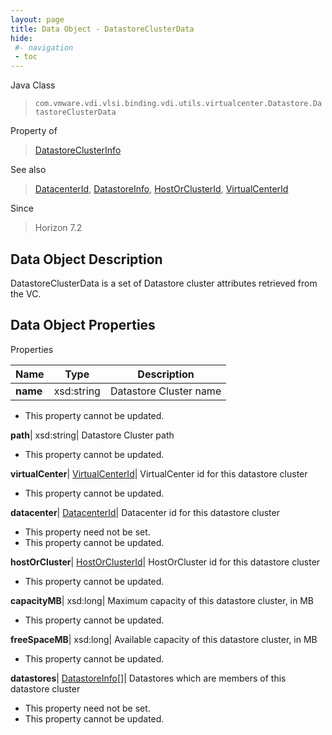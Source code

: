 ```yaml
---
layout: page
title: Data Object - DatastoreClusterData
hide:
 #- navigation
 - toc
---
```






Java Class  
> `com.vmware.vdi.vlsi.binding.vdi.utils.virtualcenter.Datastore.DatastoreClusterData`

Property of  
> [DatastoreClusterInfo](vdi.utils.virtualcenter.Datastore.DatastoreClusterInfo.md#field_detail)

See also  
> [DatacenterId](vdi.entity.DatacenterId.md), [DatastoreInfo](vdi.utils.virtualcenter.Datastore.DatastoreInfo.md), [HostOrClusterId](vdi.entity.HostOrClusterId.md), [VirtualCenterId](vdi.entity.VirtualCenterId.md)

Since  
> Horizon 7.2


## Data Object Description 

DatastoreClusterData is a set of Datastore cluster attributes retrieved from the VC. 

## Data Object Properties

Properties

Name |  Type |  Description   
---|---|---  
**name**|  xsd:string|  Datastore Cluster name   


* This property cannot be updated.

  
**path**|  xsd:string|  Datastore Cluster path   


* This property cannot be updated.

  
**virtualCenter**| [VirtualCenterId](vdi.entity.VirtualCenterId.md)|  VirtualCenter id for this datastore cluster   


* This property cannot be updated.

  
**datacenter**| [DatacenterId](vdi.entity.DatacenterId.md)|  Datacenter id for this datastore cluster   


* This property need not be set.
* This property cannot be updated.

  
**hostOrCluster**| [HostOrClusterId](vdi.entity.HostOrClusterId.md)|  HostOrCluster id for this datastore cluster   


* This property cannot be updated.

  
**capacityMB**|  xsd:long|  Maximum capacity of this datastore cluster, in MB   


* This property cannot be updated.

  
**freeSpaceMB**|  xsd:long|  Available capacity of this datastore cluster, in MB   


* This property cannot be updated.

  
**datastores**| [DatastoreInfo[]](vdi.utils.virtualcenter.Datastore.DatastoreInfo.md)|  Datastores which are members of this datastore cluster   


* This property need not be set.
* This property cannot be updated.

  
  
  

  
  
